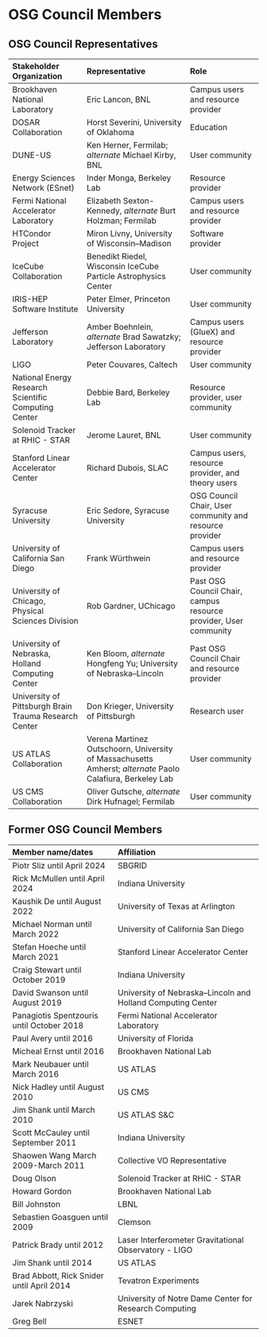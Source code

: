 # OSG Council Members

## OSG Council Representatives

| Stakeholder Organization                          | Representative                                    | Role                                            |
|:--------------------------------------------------|:--------------------------------------------------|:-------------------------------------------------------|
| Brookhaven National Laboratory                    | Eric Lancon, BNL                                  | Campus users and resource provider                     |
| DOSAR Collaboration                               | Horst Severini, University of Oklahoma            | Education                                              |
| DUNE-US | Ken Herner, Fermilab; _alternate_ Michael Kirby, BNL | User community |
| Energy Sciences Network (ESnet) | Inder Monga, Berkeley Lab | Resource provider |
| Fermi National Accelerator Laboratory | Elizabeth Sexton-Kennedy, _alternate_ Burt Holzman; Fermilab | Campus users and resource provider |
| HTCondor Project | Miron Livny, University of Wisconsin–Madison | Software provider |
| IceCube Collaboration                             | Benedikt Riedel, Wisconsin IceCube Particle Astrophysics Center | User community                           |
| IRIS-HEP Software Institute                       | Peter Elmer, Princeton University                 | User community                                         |
| Jefferson Laboratory | Amber Boehnlein, _alternate_ Brad Sawatzky; Jefferson Laboratory | Campus users (GlueX) and resource provider |
| LIGO | Peter Couvares, Caltech | User community |
| National Energy Research Scientific Computing Center | Debbie Bard, Berkeley Lab | Resource provider, user community |
| Solenoid Tracker at RHIC - STAR                   | Jerome Lauret, BNL                                | User community                                         |
| Stanford Linear Accelerator Center                | Richard Dubois, SLAC                              | Campus users, resource provider, and theory users      |
| Syracuse University                               | Eric Sedore, Syracuse University                  | OSG Council Chair, User community and resource provider |
| University of California San Diego                | Frank Würthwein                                   | Campus users and resource provider                     |
| University of Chicago, Physical Sciences Division | Rob Gardner, UChicago                             | Past OSG Council Chair, campus resource provider, User community | 
| University of Nebraska, Holland Computing Center | Ken Bloom, _alternate_ Hongfeng Yu; University of Nebraska–Lincoln | Past OSG Council Chair and resource provider |
| University of Pittsburgh Brain Trauma Research Center | Don Krieger, University of Pittsburgh         | Research user                                          |
| US ATLAS Collaboration | Verena Martinez Outschoorn, University of Massachusetts Amherst; _alternate_ Paolo Calafiura, Berkeley Lab | User community |
| US CMS Collaboration | Oliver Gutsche, _alternate_ Dirk Hufnagel; Fermilab | User community |

## Former OSG Council Members

| Member name/dates                                      | Affiliation                                           |
|:-------------------------------------------------------|:------------------------------------------------------|
| Piotr Sliz until April 2024                            | SBGRID                                                |
| Rick McMullen until April 2024                         | Indiana University                                    |
| Kaushik De until August 2022                           | University of Texas at Arlington                      |
| Michael Norman until March 2022                        | University of California San Diego                    |
| Stefan Hoeche until March 2021                         | Stanford Linear Accelerator Center                    |
| Craig Stewart until October 2019                       | Indiana University                                    |
| David Swanson until August 2019                        | University of Nebraska&ndash;Lincoln and Holland Computing Center |
| Panagiotis Spentzouris until October 2018              | Fermi National Accelerator Laboratory                 |
| Paul Avery until 2016                                  | University of Florida                                 |
| Micheal Ernst until 2016                               | Brookhaven National Lab                               |
| Mark Neubauer until March 2016                         | US ATLAS                                              |
| Nick Hadley until August 2010                          | US CMS                                                |
| Jim Shank until March 2010                             | US ATLAS S&C                                          |
| Scott McCauley until September 2011                    | Indiana University                                    |
| Shaowen Wang March 2009-March 2011                     | Collective VO Representative                          |
| Doug Olson                                             | Solenoid Tracker at RHIC - STAR                       |
| Howard Gordon                                          | Brookhaven National Lab                               |
| Bill Johnston                                          | LBNL                                                  |
| Sebastien Goasguen until 2009                          | Clemson                                               |
| Patrick Brady until 2012                               | Laser Interferometer Gravitational Observatory - LIGO |
| Jim Shank until 2014                                   | US ATLAS                                              |
| Brad Abbott, Rick Snider until April 2014              | Tevatron Experiments                                  |
| Jarek Nabrzyski                                        | University of Notre Dame Center for Research Computing |
| Greg Bell                                              | ESNET                                                 |
